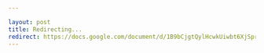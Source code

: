 ```yaml
---

layout: post
title: Redirecting...
redirect: https://docs.google.com/document/d/1B9bCjgtQylHcwkUiwbt6XjSpregZW7Y5OHbXR0T2mzg/edit?usp=sharing
---
```


